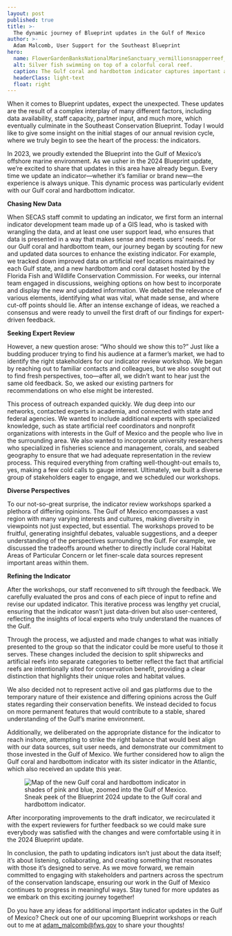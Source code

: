 ```yaml
---
layout: post
published: true
title: >-
  The dynamic journey of Blueprint updates in the Gulf of Mexico
author: >-
  Adam Malcomb, User Support for the Southeast Blueprint
hero:
  name: FlowerGardenBanksNationalMarineSanctuary_vermillionsnapperreef_NOAA_web.jpg
  alt: Silver fish swimming on top of a colorful coral reef.
  caption: The Gulf coral and hardbottom indicator captures important areas of under-sea diversity like Flower Garden Banks National Marine Sanctuary, pictured here. <a href="https://flowergarden.noaa.gov/about/fishlist3.html">Photo</a> by NOAA.
  headerClass: light-text
  float: right
---
```

When it comes to Blueprint updates, expect the unexpected. These updates are the result of a complex interplay of many different factors, including data availability, staff capacity, partner input, and much more, which eventually culminate in the Southeast Conservation Blueprint. Today I would like to give some insight on the initial stages of our annual revision cycle, where we truly begin to see the heart of the process: the indicators.

In 2023, we proudly extended the Blueprint into the Gulf of Mexico’s offshore marine environment. As we usher in the 2024 Blueprint update, we’re excited to share that updates in this area have already begun.<!--more--> Every time we update an indicator—whether it’s familiar or brand new—the experience is always unique. This dynamic process was particularly evident with our Gulf coral and hardbottom indicator.

**Chasing New Data**  

When SECAS staff commit to updating an indicator, we first form an internal indicator development team made up of a GIS lead, who is tasked with wrangling the data, and at least one user support lead, who ensures that data is presented in a way that makes sense and meets users’ needs. For our Gulf coral and hardbottom team, our journey began by scouting for new and updated data sources to enhance the existing indicator. For example, we tracked down improved data on artificial reef locations maintained by each Gulf state, and a new hardbottom and coral dataset hosted by the Florida Fish and Wildlife Conservation Commission.
For weeks, our internal team engaged in discussions, weighing options on how best to incorporate and display the new and updated information. We debated the relevance of various elements, identifying what was vital, what made sense, and where cut-off points should lie. After an intense exchange of ideas, we reached a consensus and were ready to unveil the first draft of our findings for expert-driven feedback.

**Seeking Expert Review**  

However, a new question arose: “Who should we show this to?” Just like a budding producer trying to find his audience at a farmer’s market, we had to identify the right stakeholders for our indicator review workshop. We began by reaching out to familiar contacts and colleagues, but we also sought out to find fresh perspectives, too—after all, we didn’t want to hear just the same old feedback. So, we asked our existing partners for recommendations on who else might be interested.

This process of outreach expanded quickly. We dug deep into our networks, contacted experts in academia, and connected with state and federal agencies. We wanted to include additional experts with specialized knowledge, such as state artificial reef coordinators and nonprofit organizations with interests in the Gulf of Mexico and the people who live in the surrounding area. We also wanted to incorporate university researchers who specialized in fisheries science and management, corals, and seabed geography to ensure that we had adequate representation in the review process. This required everything from crafting well-thought-out emails to, yes, making a few cold calls to gauge interest. Ultimately, we built a diverse group of stakeholders eager to engage, and we scheduled our workshops.

**Diverse Perspectives**

To our not-so-great surprise, the indicator review workshops sparked a plethora of differing opinions. The Gulf of Mexico encompasses a vast region with many varying interests and cultures, making diversity in viewpoints not just expected, but essential. The workshops proved to be fruitful, generating insightful debates, valuable suggestions, and a deeper understanding of the perspectives surrounding the Gulf. For example, we discussed the tradeoffs around whether to directly include coral Habitat Areas of Particular Concern or let finer-scale data sources represent important areas within them.

**Refining the Indicator**  

After the workshops, our staff reconvened to sift through the feedback. We carefully evaluated the pros and cons of each piece of input to refine and revise our updated indicator. This iterative process was lengthy yet crucial, ensuring that the indicator wasn’t just data-driven but also user-centered, reflecting the insights of local experts who truly understand the nuances of the Gulf.

Through the process, we adjusted and made changes to what was initially presented to the group so that the indicator could be more useful to those it serves. These changes included the decision to split shipwrecks and artificial reefs into separate categories to better reflect the fact that artificial reefs are intentionally sited for conservation benefit, providing a clear distinction that highlights their unique roles and habitat values.

We also decided not to represent active oil and gas platforms due to the temporary nature of their existence and differing opinions across the Gulf states regarding their conservation benefits. We instead decided to focus on more permanent features that would contribute to a stable, shared understanding of the Gulf’s marine environment. 

Additionally, we deliberated on the appropriate distance for the indicator to reach inshore, attempting to strike the right balance that would best align with our data sources, suit user needs, and demonstrate our commitment to those invested in the Gulf of Mexico. We further considered how to align the Gulf coral and hardbottom indicator with its sister indicator in the Atlantic, which also received an update this year.

<figure>
  <img src="http://secassoutheast.org/images/GulfCoralAndHardbottom2024.jpg" alt="Map of the new Gulf coral and hardbottom indicator in shades of pink and blue, zoomed into the Gulf of Mexico."/>
  <figcaption>Sneak peek of the Blueprint 2024 update to the Gulf coral and hardbottom indicator.</figcaption>
</figure>

After incorporating improvements to the draft indicator, we recirculated it with the expert reviewers for further feedback so we could make sure everybody was satisfied with the changes and were comfortable using it in the 2024 Blueprint update.

In conclusion, the path to updating indicators isn’t just about the data itself; it’s about listening, collaborating, and creating something that resonates with those it’s designed to serve. As we move forward, we remain committed to engaging with stakeholders and partners across the spectrum of the conservation landscape, ensuring our work in the Gulf of Mexico continues to progress in meaningful ways. Stay tuned for more updates as we embark on this exciting journey together!

Do you have any ideas for additional important indicator updates in the Gulf of Mexico? Check out one of our upcoming Blueprint workshops or reach out to me at [adam_malcomb@fws.gov](mailto:Adam_Malcomb@fws.gov) to share your thoughts!
